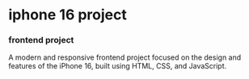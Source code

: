 # iphone 16 project
<h3>frontend project</h3>
A modern and responsive frontend project focused on the design and features of the iPhone 16, built using HTML, CSS, and JavaScript.

